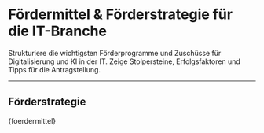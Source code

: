# Fördermittel & Förderstrategie für die IT-Branche

Strukturiere die wichtigsten Förderprogramme und Zuschüsse für Digitalisierung und KI in der IT. Zeige Stolpersteine, Erfolgsfaktoren und Tipps für die Antragstellung.

---

## Förderstrategie

{foerdermittel}
